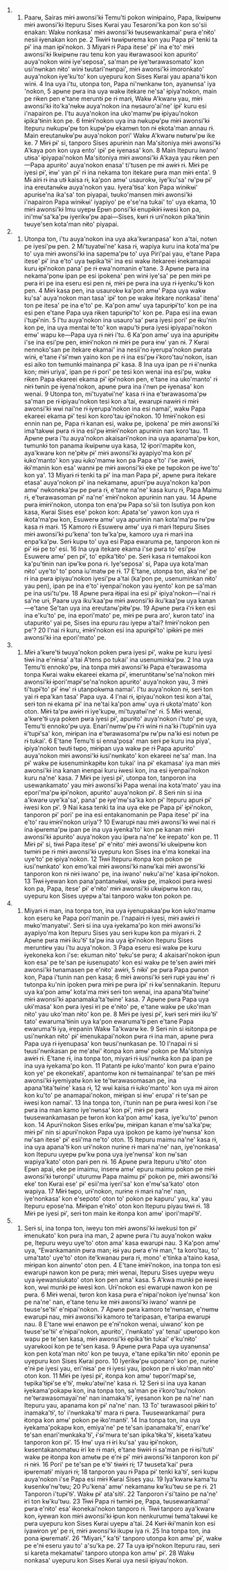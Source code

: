 <ol>
  <li>
    <ol>
      <li>Paarʉ, Sairas mɨrɨ awonsi'kɨ Temu'ti pokon winɨpaino, Papa, Ikʉipʉnʉ mɨrɨ awonsi'kɨ Itepuru Sises Kʉrai yau Tesaroni'ka pon kon so'sii enakan: Wakʉ nonkasa' mɨrɨ awonsi'kɨ tʉusewankamai' pʉra e'nɨto' nesii ɨyenakan kon pe.   2  Tɨwɨrɨ tʉwɨpʉrema kon yau Papa pɨ' tenki ta pɨ' ina man ɨpɨ'nokon.   3  Miyarɨ rɨ Papa itese' pɨ' ina e'to' mɨrɨ awonsi'kɨ Ikʉipʉnʉ rau tenu kon yau ɨtʉrawasooi kon apurɨto' auya'nokon winɨ iye'seposa', sa'man pe ɨye'tʉrawasomato' kon usi'nʉnkan nɨto' winɨ tʉutari'nʉnpai', mɨrɨ awonsi'kɨ imoronkato' auya'nokon ɨye'ku'to' kon uyepuru kon Sises Kʉrai yau apana'tɨ kon winɨ.   4  Ina uya i'tu, utonpa ton, Papa ni'nʉnkanʉ ton, ayanʉnsa' iya 'nokon,   5  apʉne pʉra ina uya wakʉ itekare ne'sa' ɨpiya'nokon, main pe rɨken pen e'tane meruntɨ pe rɨ marɨ, Wakʉ A'kwarʉ yau, mɨrɨ awonsi'kɨ ito'ka'nʉkʉ auya'nokon ina nʉsauro'ai'ne' ipɨ' kuru esi i'napairon pe. I'tu auya'nokon ina uko'mamʉ'pʉ ɨpiyau'nokon ɨpika'tɨnin kon pe.   6  Ɨmɨrɨ'nokon uya ina nʉkupʉ'pʉ mɨrɨ awonsi'kɨ Itepuru nʉkupʉ'pʉ ton kupʉ'pʉ ekamʉn ton nɨ ekota'man annau rɨ. Main ereutanʉkʉ'pʉ auya'nokon pori' Wakʉ A'kwarʉ nʉtʉrʉ'pʉ ike ke.   7  Mɨrɨ pɨ' si, tanporo Sises apurɨnin nan Ma'sitoniya mɨrɨ awonsi'kɨ A'kaya pon kon uya ento' ipɨ' pe ɨyenasa' kon.   8  Main Itepuru iwano' utɨsa' ɨpiyapai'nokon Ma'sitoniya mɨrɨ awonsi'kɨ A'kaya yau rɨken pen—Papa apurɨto' auya'nokon enasa' ti'tusen pe mɨ awɨrɨ rɨ. Mɨrɨ pe iyesi pɨ', ɨnʉ' yan pɨ' rɨ ina nekama ton itekare pʉra man mɨrɨ enta'.   9  Mɨ airɨ rɨ ina utɨ kaisa rɨ, ka'pon amʉ' usaurokʉ, iye'ku'sa' rʉ'pʉ pɨ' ina ereutanʉkʉ auya'nokon yau. Ɨyera'tɨsa' kon Papa winɨkʉi' apurɨse'na ika'sa' ton piyapai, tʉuko'mansen mɨrɨ awonsi'kɨ i'napairon Papa winɨkʉi' iyapiyo' pe e'se'na tukai' to' uya ekama,   10  mɨrɨ awonsi'kɨ Imu uyepʉ Epʉn ponsi'kɨ enupɨkɨrɨ ɨwesi kon pa, ini'mʉ'sa'ka'pʉ iyerikʉ'pʉ apai—Sises, kʉrɨ rɨ urɨ'nokon pika'tɨnin tʉuye'sen kota'man nɨto' piyapai.</li>
    </ol>
  </li>
  <li>
    <ol>
      <li>Utonpa ton, i'tu auya'nokon ina uya aka'kʉranpasa' kon a'tai, notʉn pe iyesi'pʉ pen.  2 Mi'tuyatʉi'ne' kasa rɨ, wapiya kuru ina kota'ma'pʉ to' uya mɨrɨ awonsi'kɨ ina sapema'pʉ to' uya Piri'pai yau, e'tane Papa itese' pɨ' ina e'to' uya tʉpika'tɨi' ina esi wakʉ itekareei ɨnekamapai kuru ɨpɨ'nokon pana' pe rɨ ewa'nomanin e'tane.  3 Apʉne pʉra ina nekama'ponʉ ipan pe esi ipokena' pen winɨ iye'sa' pe pen mɨrɨ pe pʉra ɨri pe ina eseru esi pen nɨ, mɨrɨ pe pʉra ina uya rɨ ɨyenku'tɨ kon pen.  4 Mɨrɨ kasa pen, ina usaurokʉ ka'pon amʉ' Papa uya wakʉ ku'sa' auya'nokon man tasa' ipɨ' ton pe wakʉ itekare nonkasa' itena' ton pe itesa' pe ina e'to' pe. Ka'pon amʉ' uya tapurɨpɨ'to' kon pe ina esi pen e'tane Papa uya rɨken tapurɨpɨ'to' kon pe. Papa esi ina ewan i'tupɨ'nin.  5 I'tu auya'nokon ina usauro'sa' pʉra iyesi pori' pe ɨku'nin kon pe, ina uya mentai te'to' kon wapu'tɨ pʉra iyesi ɨpiyapai'nokon emʉ' wapu ke—Papa uya rɨ nɨrɨ i'tu.  6 Ka'pon amʉ' uya ina apurɨpɨtʉ i'se ina esi'pʉ pen, ɨmɨrɨ'nokon nɨ mɨrɨ pe pʉra ɨnʉ' yan nɨ.  7 Kʉrai nennoko'san pe itekare ekamai' ina nesii'no ɨyerupa'nokon pʉrata winɨ, e'tane ɨ'sɨ'mʉn yaino kon pe rɨ ina esi'pʉ ɨ'koro'tau'nokon, isan esi aiko ton tʉmunkɨ mainanpa pɨ' kasa.  8 Ina uya ipan pe rɨ ɨi'nʉnka kon; mɨrɨ uriya', ipan pe rɨ pori' pe tesi kon wenai ina esi'pʉ, wakʉ rɨken Papa ekareei ekama pɨ' ɨpɨ'nokon pen, e'tane ina uko'manto' rɨ nɨrɨ tʉnin pe ɨyena'nokon, apʉne pʉra ina i'nʉn pe ɨyenasa' kon wenai.  9 Utonpa ton, mi'tuyatʉi'ne' kasa rɨ ina e'tʉrawasoma'pʉ sa'man pe rɨ ɨpiyau'nokon tesi kon a'tai, ewarupɨ nawɨrɨ rɨ mɨrɨ awonsi'kɨ wʉi nai'ne rɨ ɨyerupa'nokon ina esi namai', wakʉ Papa ekareei ekama pɨ' tesi kon koro'tau ɨpɨ'nokon.  10 Ɨmɨrɨ'nokon esi ennin nan pe, Papa rɨ kanan esi, wakʉ pe, ipokena' pe mɨrɨ awonsi'kɨ ima'takʉʉi pʉra rɨ ina esi'pʉ ɨmɨrɨ'nokon apurɨnin nan koro'tau.  11 Apʉne pʉra i'tu auya'nokon akaisarɨ'nokon ina uya apanama'pʉ kon, tʉmunkɨ ton panama ikʉipʉnʉ uya kasa,  12 ɨpori'mapɨtʉ kon, aya'kwarʉ kon ne'pɨtʉ pɨ' mɨrɨ awonsi'kɨ ayapiyo'ma kon pɨ' ɨuko'manto' kon yau ɨuko'mamʉ kon pa Papa e'to' i'se awɨrɨ, ɨkɨ'manin kon esa' wannɨ pe mɨrɨ awonsi'kɨ eke pe tʉpokon pe ɨwe'to' kon ya'.  13 Miyarɨ rɨ tenki ta pɨ' ina man Papa pɨ', apʉne pʉra itekare etasa' auya'nokon pɨ' ina nekamanʉ, apurɨ'pʉ auya'nokon ka'pon amʉ' nʉkoneka'pʉ pe pʉra rɨ, e'tane na'ne' kasa kuru rɨ, Papa Maimu rɨ, e'tʉrawasoman pɨ' na'ne' ɨmɨrɨ'nokon apurɨnin nan yau.  14 Apʉne pʉra ɨmɨrɨ'nokon, utonpa ton ena'pʉ Papa so'sii ton Isutiya pon kon kasa, Kʉrai Sises ese' pokon kon: Apata'se' yawon kon uya rɨ ɨkota'ma'pʉ kon, Esuwerʉ amʉ' uya apurɨnin nan kota'ma'pʉ rʉ'pʉ kasa rɨ marɨ.  15 Kamoro rɨ Esuwerʉ amʉ' uya rɨ marɨ Itepuru Sises mɨrɨ awonsi'kɨ pu'kena' ton tʉ'ka'pʉ, kamoro uya rɨ marɨ ina enpa'ka'pʉ. Serɨ kupʉ to' uya esi Papa ewaruma pe, tanporon kon nɨ pɨ' ɨsɨ pe to' esi.  16 Ina uya itekare ekama i'se pʉra to' esi'pʉ Esuwerʉ amʉ' pen pɨ', to' epika'tɨto' pe. Serɨ kasa rɨ tʉmakooi kon ka'pu'tɨnin nan ipʉ'kʉ pona rɨ. Iye'seposa' si, Papa uya kota'man nɨto' uye'to' to' pona iu'matʉ pe rɨ.  17 E'tane, utonpa ton, aka'ne' pe rɨ ina pʉra ɨpiyau'nokon iyesi'pʉ a'tai (ka'pon pe, usenuminkan nɨto' yau pen), ipan pe ina e'to' ɨyenpai'nokon yau ɨyento' kon pe sa'man pe ina usi'tu'pʉ.  18 Apʉne pʉra ɨtɨpai ina esi pɨ' ɨpiya'nokon—i'nai rɨ sa'ne urɨ, Paarʉ uya iku'kaa'pʉ mɨrɨ awonsi'kɨ iku'kaa'pʉ uya kanan—e'tane Se'tan uya ina ereutanʉ'pɨtʉ'pʉ.  19 Apʉne pʉra ɨ'rɨ ken esi ina e'ku'to' pe, ina epori'mato' pe, mɨrɨ pe pʉra aro', kʉron tato' ina utapurɨto' yai pe, Sises ina epuru rau iyepʉ a'tai? Ɨmɨrɨ'nokon pen pe'?  20 I'nai rɨ kuru, ɨmɨrɨ'nokon esi ina apurɨpɨ'to' ipɨkɨrɨ pe mɨrɨ awonsi'kɨ ina epori'mato' pe.</li>
    </ol>
  </li>
  <li>
    <ol>
      <li>Mɨrɨ a'kʉre'tɨ tʉuya'nokon poken pʉra iyesi pɨ', wakʉ pe kuru iyesi tɨwɨ ina e'nɨnsa' a'tai A'tens po tukai' ina usenuminka'pʉ.  2 Ina uya Temu'ti ennoko'pʉ, ina tonpa mɨrɨ awonsi'kɨ Papa e'tʉrawasoma tonpa Kʉrai wakʉ ekareei ekama pɨ', ɨmeruntɨtanʉ'se'na'nokon mɨrɨ awonsi'kɨ ɨpori'mapɨ'se'na'nokon apurɨto' auya'nokon yau,  3 mɨrɨ ti'tupɨ'to' pɨ' ɨnʉ' rɨ utanpokʉma namai'. I'tu auya'nokon nɨ, serɨ ton yai rɨ epa'kan tasa' Papa uya.  4 I'nai rɨ, ɨpiyau'nokon tesi kon a'tai, serɨ ton nɨ ekama pɨ' ina ne'tai ka'pon amʉ' uya rɨ ukota'mato' kon oton. Mɨrɨ ta'pʉ awɨrɨ rɨ iye'kupʉ, mi'tuyatʉi'ne' rɨ.  5 Mɨrɨ wenai, a'kʉre'tɨ uya poken pʉra iyesi pɨ', apurɨto' auya'nokon i'tuto' pe uya, Temu'ti ennoko'pʉ uya. Enari'nʉmʉ'pʉ ɨ'rɨ winɨ rɨ na'kɨ i'tupɨ'nin uya ɨi'tupɨ'sa' kon, mɨrɨpan ina e'tʉrawasoma'pʉ rʉ'pʉ na'kɨ esi notʉn pe rɨ tukai'.  6 E'tane Temu'ti si enna'posa' man serɨ pe kuru ina piya', ɨpiya'nokon tʉutɨ tʉpo, mɨrɨpan uya wakʉ pe rɨ Papa apurɨto' auya'nokon mɨrɨ awonsi'kɨ ɨusi'nʉnkato' kon ekareei ne'sa' man. Ina pɨ' wakʉ pe ɨusenuminkapɨtʉ kon tukai' ina pɨ' ekamasa' iya man mɨrɨ awonsi'kɨ ina kanan ɨnenpai kuru ɨwesi kon, ina esi ɨyenpai'nokon kuru na'ne' kasa.  7 Mɨrɨ pe iyesi pɨ', utonpa ton, tanporon ina usewankamato' yau mɨrɨ awonsi'kɨ Papa wenai ina kota'mato' yau ina epori'ma'pʉ ɨpɨ'nokon, apurɨto' auya'nokon pɨ'.  8 Serɨ nin si ina a'kwarʉ uye'ka'sa', pana' pe ɨye'mʉ'sa'ka kon pɨ' Itepuru apurɨ pɨ' ɨwesi kon pɨ'.  9 Nai kasa tenki ta ina uya eke pe Papa pɨ' ɨpɨ'nokon, tanporon pɨ' pori' pe ina esi entakanomanin pe Papa itese' pɨ' ina e'to' rau ɨmɨrɨ'nokon uriya'?  10 Ewarupɨ nau mɨrɨ awonsi'kɨ wʉi nai rɨ ina ɨpʉrema'pʉ ipan pe ina uya ɨyenka'to' kon pe kanan mɨrɨ awonsi'kɨ apurɨto' auya'nokon yau ipʉra na'ne' ke ɨrepato' kon pe.  11 Mɨrɨ pɨ' si, tɨwɨ Papa itese' pɨ' e'nɨto' mɨrɨ awonsi'kɨ ukʉipʉnʉ kon tʉmɨrɨ pe rɨ mɨrɨ awonsi'kɨ uyepuru kon Sises ina e'ma konekai ina uye'to' pe ɨpiya'nokon.  12 Tɨwɨ Itepuru ɨtonpa kon pokon pe ɨusi'nʉnkato' kon emo'kai mɨrɨ awonsi'kɨ nanʉ'kai mɨrɨ awonsi'kɨ tanporon kon nɨ nɨrɨ iwano' pe, ina iwano' nʉku'ai'ne' kasa ɨpɨ'nokon.  13 Tɨwɨ ɨyewan kon pana'pantanʉkʉi, wakʉ pe, imakooi pʉra ɨwesi kon pa, Papa, itese' pɨ' e'nɨto' mɨrɨ awonsi'kɨ ukʉipʉnʉ kon rau, uyepuru kon Sises uyepʉ a'tai tanporo wakʉ ton pokon pe.</li>
    </ol>
  </li>
  <li>
    <ol>
      <li>Miyarɨ rɨ man, ina tonpa ton, ina uya ɨyenupakaa'pʉ kon ɨuko'mamʉ kon eseru ke Papa pori'manin pe. I'napairɨ rɨ iyesi, mɨrɨ awɨrɨ rɨ mʉko'manyatʉi'. Serɨ si ina uya ɨyekama'po kon mɨrɨ awonsi'kɨ ayapiyo'ma kon Itepuru Sises yau serɨ kupʉ kon pa miyarɨ rɨ.  2 Apʉne pʉra mɨrɨ iku'tɨ' ta'pʉ ina uya ɨpɨ'nokon Itepuru Sises meruntɨrʉ yau i'tu auya'nokon.  3 Papa eseru esi wakʉ pe kuru ɨyekoneka kon i'se: ekuman nɨto' tʉku'se pʉra;  4 akaisarɨ'nokon ɨpun kon esa' pe te'san pe ɨusenupato' kon esi wakʉ pe te'sen awɨrɨ mɨrɨ awonsi'kɨ tʉnamasen pe e'nɨto' awɨrɨ,  5 nɨkɨ' pe pʉra Papa pʉnon kon, Papa i'tunin nan pen kasa;  6 mɨrɨ awonsi'kɨ serɨ rupɨ yau ɨnʉ' rɨ tʉtonpa ku'nin ipoken pʉra mɨrɨ pe pʉra ipɨ' rɨ kʉ'sennakanin. Itepuru uya ka'pon amʉ' kota'ma mɨrɨ serɨ ton wenai, ina apana'tɨta'tʉine' mɨrɨ awonsi'kɨ apanamaka'ta'tʉine' kasa.  7 Apʉne pʉra Papa uya ukɨ'masa' kon pʉra iyesi ɨri pe e'nɨto' pe, e'tane wakʉ pe uko'man nɨto' yau uko'man nɨto' kon pe.  8 Mɨrɨ pe iyesi pɨ', kʉrɨ serɨ mɨrɨ iku'tɨ' tato' ewaruma'tɨnin uya ka'pon ewaruma'tɨ pen e'tane Papa ewaruma'tɨ iya, ɨrepanin Wakʉ Ta'kwarʉ ke.  9 Serɨ nin si ɨsitonpa pe usi'nʉnkan nɨto' pɨ' ɨmenukapai'nokon pʉra rɨ ina man, apʉne pʉra Papa uya rɨ ɨyenupasa' kon tʉusi'nʉnkasan pe.  10 I'napai rɨ si tʉusi'nʉnkasan pe me'atʉi' ɨtonpa kon amʉ' pokon pe Ma'sitoniya awɨrɨ rɨ. E'tane rɨ, ina tonpa ton, miyarɨ rɨ ɨusi'nʉnka kon pa ipan pe ina uya ɨyekama'po kon.  11 Patantɨ pe ɨuko'manto' kon pʉra e'paino kon ye' pe ekonekatɨ', apantomʉ kon nɨ tʉmainanpai' te'san pe mɨrɨ awonsi'kɨ ɨyemiyatʉ kon ke te'tʉrawasomasan pe, ina apana'tɨta'tʉine' kasa rɨ,  12 wʉi kaisa rɨ ɨuko'manto' kon uya mɨ airon kon ku'to' pe anamapai'nokon, mɨrɨpan si ɨnʉ' erupa' rɨ te'san pe ɨwesi kon namai'.  13 Ina tonpa ton, i'tunin nan pe pʉra ɨwesi kon i'se pʉra ina man kamo iye'nʉnsa' kon pɨ', mɨrɨ pe pʉra tʉusewankamasan pe tʉron kon ka'pon amʉ' kasa, iye'ku'to' pʉnon kon.  14 Apurɨ'nokon Sises erikʉ'pʉ, mɨrɨpan kanan e'mʉ'sa'ka'pʉ; mɨrɨ pɨ' nin si apurɨ'nokon Papa uya ipokon pe kamo iye'nʉnsa' kon nʉ'san itese' pɨ' esii'ma ne'to' oton.  15 Itepuru maimu na'ne' kasa rɨ, ina uya apana'tɨ kon urɨ'nokon nurɨne rɨ marɨ na'ne' nan, iye'nonkasa' kon Itepuru uyepʉ pʉ'kʉ pona uya iye'nʉnsa' kon nʉ'san wapiya'kato' oton parɨ pen nɨ.  16 Apʉne pʉra Itepuru u'tɨto' oton Epʉn apai, eke pe imaimu, inserʉ amʉ' epuru maimu pokon pe mɨrɨ awonsi'kɨ tʉronpi' uturumʉ Papa maimu pɨ' pokon pe, mɨrɨ awonsi'kɨ eke' ton Kʉrai ese' pɨ' esii'ma iyeri'sa' kon e'mʉ'sa'kato' oton wapiya.  17 Mɨrɨ tʉpo, urɨ'nokon, nurɨne rɨ marɨ na'ne' nan, iye'nonkasa' kon e'sepoto' oton to' pokon pe kapuru' yau, ka' yau Itepuru epose'na. Mɨrɨpan e'nɨto' oton kon Itepuru piyau tɨwɨ rɨ.  18 Mɨrɨ pe iyesi pɨ', serɨ ton main ke ɨtonpa kon amʉ' ipori'mapɨ'tɨ'.</li>
    </ol>
  </li>
  <li>
    <ol>
      <li>Serɨ si, ina tonpa ton, iweyu ton mɨrɨ awonsi'kɨ iwekusi ton pɨ' ɨmenukato' kon pʉra ina man,  2 apʉne pʉra i'tu auya'nokon wakʉ pe, Itepuru weyu uye'to' oton ama' kasa ewarupɨ nau.  3 Ka'pon amʉ' uya, “Ewankamanin pʉra man; ɨsɨ yau pʉra e'nɨ man,” ta koro'tau, to' uma'tato' uye'to' oton ite'kwanau pʉra rɨ, mono' e'tinka a'taino kasa, mɨrɨpan kon ainʉnto' oton pen.  4 E'tane ɨmɨrɨ'nokon, ina tonpa ton esi ewarupɨ nawon kon pe pʉra; mɨrɨ wenai, Itepuru Sises uyepʉ weyu uya ɨyewansiukato' oton kon pen ama' kasa.  5 A'kwa munkɨ pe ɨwesi kon, wʉi munkɨ pe ɨwesi kon. Urɨ'nokon esi ewarupɨ nawon kon pe pʉra.  6 Mɨrɨ wenai, tʉron kon kasa pʉra e'nɨpai'nokon iye'nʉnsa' kon pe na'ne' nan, e'tane tenu ke mɨrɨ awonsi'kɨ iwano' wannɨ pe tʉuse'se'tɨi' e'nɨpai'nokon.  7 Apʉne pʉra kamoro te'nʉnsan, e'nʉmʉ ewarupɨ nau, mɨrɨ awonsi'kɨ kamoro te'taripasan, e'taripa ewarupɨ nau.  8 E'tane wʉi enawon pe e'nɨ'nokon wenai, uiwano' kon pe tʉuse'se'tɨi' e'nɨpai'nokon, apurɨto', i'nʉnkato' ya' tenai' upʉropo kon wapu pe te'sen kasa, mɨrɨ awonsi'kɨ epika'tɨn tukai' e'ku'nɨto' uyarʉkooi kon pe te'sen kasa.  9 Apʉne pʉra Papa uya uyanʉnsa' kon pen kota'man nɨto' kon pe tʉuya, e'tane epika'tɨn nɨto' eponin pe uyepuru kon Sises Kʉrai poro.  10 Iyerikʉ'pʉ uponaro' kon pe, nurɨne e'nɨ pe iyesi yau, eri'nɨsa' pe rɨ iyesi yau, ipokon pe rɨ uko'man nɨto' oton kon.  11 Mɨrɨ pe iyesi pɨ', ɨtonpa kon amʉ' tʉpori'mapɨ'se, tʉpika'tɨpɨ'se e'tɨ', mʉku'atʉi'ne' kasa rɨ.  12 Serɨ si ina uya kanan ɨyekama'pokapʉ kon, ina tonpa ton, sa'man pe ɨ'koro'tau'nokon ne'tʉrawasomayai'ne' nan inamaka'tɨ', ɨyesanon kon pe na'ne' nan Itepuru yau, apanama kon pɨ' na'ne' nan.  13 To' tʉrawasooi pɨkɨrɨ to' inamaka'tɨ', to' i'nʉnkaka'tɨ' mara rɨ pʉra. Tʉusewankamai' pʉra ɨtonpa kon amʉ' pokon pe ɨko'mantɨ'.  14 Ina tonpa ton, ina uya ɨyekama'pokapʉ kon, emiya'ne' pe te'san ipanamaka'tɨ', enari'ke' te'san enari'mʉnkaka'tɨ', ɨ'sɨ'mʉra te'san ipika'tɨka'tɨ', kɨseta'katʉu tanporon kon pɨ'.  15 Ɨnʉ' uya rɨ ɨri ku'sa' yau ɨpɨ'nokon, kʉsentakanomatʉu ɨri ke rɨ marɨ, e'tane tɨwɨrɨ rɨ sa'man pe rɨ ɨsi'tutɨ' wakʉ pe ɨtonpa kon amʉtʉ pe e'nɨ pɨ' mɨrɨ awonsi'kɨ tanporon kon pɨ' rɨ nɨrɨ.  16 Pori' pe te'san pe e'tɨ' tɨwɨrɨ rɨ;  17 tʉuseta'kai' pʉra ɨpʉrematɨ' miyarɨ rɨ;  18 tanporon yau rɨ Papa pɨ' tenki ka'tɨ', serɨ kupʉ auya'nokon i'se Papa esi mɨrɨ Kʉrai Sises yau.  19 Iya'kwarʉ kama'tu kʉsenkʉ'nʉ'tʉu;  20 Pu'kena' amʉ' nekamanʉ kʉ'ku'tʉu se pe rɨ.  21 Tanporon i'tupɨ'tɨ'. Wakʉ pɨ' ata'sitɨ'.  22 Tanporon ɨ'si'taino pe na'ne' ɨri ton kʉ'ku'tʉu.  23 Tɨwɨ Papa rɨ tʉmɨrɨ pe, Papa, tʉusewankamai' pʉra e'nɨto' esa' ɨkonekai'nokon tanporo rɨ. Tɨwɨ tanporo aya'kwarʉ kon, ɨyewan kon mɨrɨ awonsi'kɨ ɨpun kon nenkurumʉi tʉma'takʉʉi ke pʉra uyepuru kon Sises Kʉrai uyepʉ a'tai.  24 Kʉrɨ ɨkɨ'manin kon esi iyawɨron ye' pe rɨ, mɨrɨ awonsi'kɨ ikupʉ iya rɨ.  25 Ina tonpa ton, ina pona ɨpʉrematɨ'.  26 “Miyarɨ,” ka'tɨ' tanporo utonpa kon amʉ' pɨ', wakʉ pe e'nɨ eseru yau to' a'su'ka pe.  27 Ta uya ɨpɨ'nokon Itepuru rau, serɨ si kareta mekamatʉi' tanporo utonpa kon amʉ' pɨ'.  28 Wakʉ nonkasa' uyepuru kon Sises Kʉrai uya nesii ɨpiyau'nokon.</li>
    </ol>
  </li>
</ol>